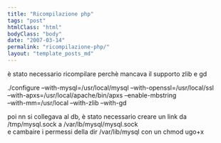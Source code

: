 ```yaml
---
title: "Ricompilazione php"
tags: "post"
htmlClass: "html"
bodyClass: "body"
date: "2007-03-14"
permalink: "ricompilazione-php/"
layout: "template_posts_md"
---
```

<p>&#232; stato necessario ricompilare perch&#232; mancava il supporto zlib e gd</p>
<p>./configure &#8211;with-mysql=/usr/local/mysql &#8211;with-openssl=/usr/local/ssl <br />&#8211;with-apxs=/usr/local/apache/bin/apxs &#8211;enable-mbstring <br />&#8211;with-mm=/usr/local &#8211;with-zlib &#8211;with-gd</p>
<p>poi nn si collegava al db, &#232; stato necessario creare un link da <br />/tmp/mysql.sock a /var/lb/mysql/mysql.sock<br />e cambaire i permessi della dir /var/lib/mysql con un chmod ugo+x</p>
